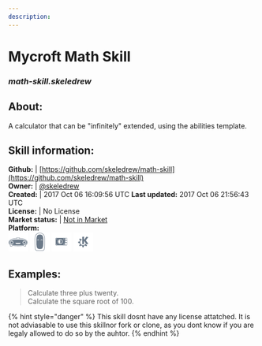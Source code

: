 ```yaml
--- 
description: 
---
```


# Mycroft Math Skill  
### _math-skill.skeledrew_  
## About:  
A calculator that can be "infinitely" extended, using the abilities template.

## Skill information:  
**Github:** | [https://github.com/skeledrew/math-skill](https://github.com/skeledrew/math-skill)  
**Owner:** | [@skeledrew](https://github.com/skeledrew)  
**Created:** | 2017 Oct 06 16:09:56 UTC  **Last updated:** 2017 Oct 06 21:56:43 UTC  
**License:** | No License  
**Market status:** | [Not in Market](https://market.mycroft.ai/skill/)  
**Platform:**  
 ![](../.gitbook/assets/mark-1-icon.png)  ![](../.gitbook/assets/mark-2-icon.png)  ![](../.gitbook/assets/picroft-icon.png)  ![](../.gitbook/assets/kde.png)   
## Examples:  
> Calculate three plus twenty.  
> Calculate the square root of 100.  
  
{% hint style="danger" %}
This skill dosnt have any license attatched. It is not adviasable to use this skillnor fork or clone, as you dont know if you are legaly allowed to do so by the auhtor.
{% endhint %}
